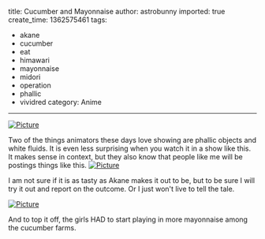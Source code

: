 title: Cucumber and Mayonnaise
author: astrobunny
imported: true
create_time: 1362575461
tags:
- akane
- cucumber
- eat
- himawari
- mayonnaise
- midori
- operation
- phallic
- vividred
category: Anime
---
 [![](wp-uploads/2013/03/wpid-Commie-Vividred-Operation-07-E8A46288_0-500x281.jpg "Picture")](/images/wp-uploads/2013/03/wpid-Commie-Vividred-Operation-07-E8A46288_0.jpg)  
  
Two of the things animators these days love showing are phallic objects and white fluids. It is even less surprising when you watch it in a show like this. It makes sense in context, but they also know that people like me will be postings things like this.<!--more--> [![](wp-uploads/2013/03/wpid-Commie-Vividred-Operation-07-E8A46288_2-500x281.jpg "Picture")](/images/wp-uploads/2013/03/wpid-Commie-Vividred-Operation-07-E8A46288_2.jpg)  
  
I am not sure if it is as tasty as Akane makes it out to be, but to be sure I will try it out and report on the outcome. Or I just won't live to tell the tale.  
  
 [![](wp-uploads/2013/03/wpid-Commie-Vividred-Operation-07-E8A46288_1-500x281.jpg "Picture")](/images/wp-uploads/2013/03/wpid-Commie-Vividred-Operation-07-E8A46288_1.jpg)  
  
And to top it off, the girls HAD to start playing in more mayonnaise among the cucumber farms.